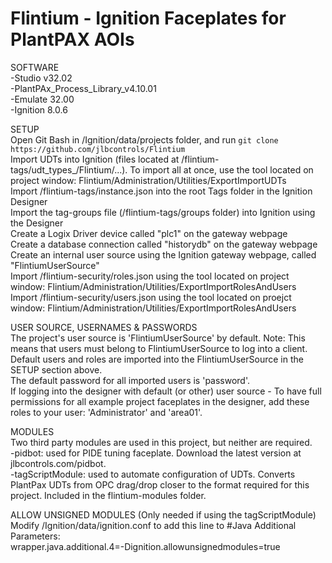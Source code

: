 # Flintium - Ignition Faceplates for PlantPAX AOIs

SOFTWARE  
-Studio v32.02  
-PlantPAx_Process_Library_v4.10.01  
-Emulate 32.00  
-Ignition 8.0.6  

SETUP  
Open Git Bash in /Ignition/data/projects folder, and run ```git clone https://github.com/jlbcontrols/Flintium```  
Import UDTs into Ignition (files located at /flintium-tags/udt_types_/Flintium/...). To import all at once, use the tool located on project window: Flintium/Administration/Utilities/ExportImportUDTs  
Import /flintium-tags/instance.json into the root Tags folder in the Ignition Designer  
Import the tag-groups file (/flintium-tags/groups folder) into Ignition using the Designer   
Create a Logix Driver device called "plc1" on the gateway webpage  
Create a database connection called "historydb" on the gateway webpage  
Create an internal user source using the Ignition gateway webpage, called "FlintiumUserSource"  
Import /flintium-security/roles.json using the tool located on project window: Flintium/Administration/Utilities/ExportImportRolesAndUsers  
Import /flintium-security/users.json using the tool located on proejct window: Flintium/Administration/Utilities/ExportImportRolesAndUsers

USER SOURCE, USERNAMES & PASSWORDS  
The project's user source is 'FlintiumUserSource' by default. Note: This means that users must belong to FlintiumUserSource to log into a client.  
Default users and roles are imported into the FlintiumUserSource in the SETUP section above.  
The default password for all imported users is 'password'.  
If logging into the designer with default (or other) user source - To have full permissions for all example project faceplates in the designer, add these roles to your user: 'Administrator' and 'area01'.  

MODULES  
Two third party modules are used in this project, but neither are required.  
-pidbot: used for PIDE tuning faceplate.  Download the latest version at jlbcontrols.com/pidbot.  
-tagScriptModule: used to automate configuration of UDTs.  Converts PlantPax UDTs from OPC drag/drop closer to the format required for this project.  Included in the flintium-modules folder.

ALLOW UNSIGNED MODULES (Only needed if using the tagScriptModule)  
Modify /Ignition/data/ignition.conf to add this line to #Java Additional Parameters:  
wrapper.java.additional.4=-Dignition.allowunsignedmodules=true
